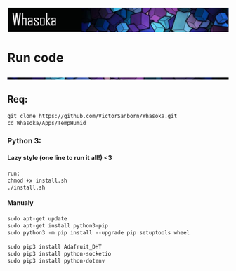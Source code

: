![alt text](../../Readme_Assets/header.png)

# Run code

![alt text](../../Readme_Assets/divider.png)

## Req:

    git clone https://github.com/VictorSanborn/Whasoka.git
    cd Whasoka/Apps/TempHumid

### Python 3:

#### Lazy style (one line to run it all!) <3

    run:
    chmod +x install.sh
    ./install.sh

#### Manualy

    sudo apt-get update
    sudo apt-get install python3-pip
    sudo python3 -m pip install --upgrade pip setuptools wheel

    sudo pip3 install Adafruit_DHT
    sudo pip3 install python-socketio
    sudo pip3 install python-dotenv
